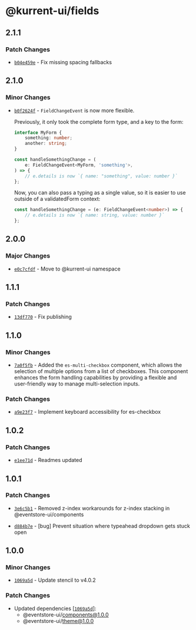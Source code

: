 # @kurrent-ui/fields

## 2.1.1

### Patch Changes

-   [`b04e459e`](https://github.com/EventStore/Design-System/commit/b04e459e98473685d83782d8c4d878ec709640b8) - Fix missing spacing fallbacks

## 2.1.0

### Minor Changes

-   [`b0f2624f`](https://github.com/EventStore/Design-System/commit/b0f2624fef898cf25a72409216140857d6862303) - `FieldChangeEvent` is now more flexible.

    Previously, it only took the complete form type, and a key to the form:

    ```ts
    interface MyForm {
        something: number;
        another: string;
    }

    const handleSomethingChange = (
        e: FieldChangeEvent<MyForm, 'something'>,
    ) => {
        // e.details is now `{ name: "something", value: number }`
    };
    ```

    Now, you can also pass a typing as a single value, so it is easier to use outside of a validatedForm context:

    ```ts
    const handleSomethingChange = (e: FieldChangeEvent<number>) => {
        // e.details is now `{ name: string, value: number }`
    };
    ```

## 2.0.0

### Major Changes

-   [`e0c7cfdf`](https://github.com/EventStore/Design-System/commit/e0c7cfdf8c14e5bb5183e0c9f8c947e44fb8f368) - Move to @kurrent-ui namespace

## 1.1.1

### Patch Changes

-   [`13df770`](https://github.com/EventStore/Design-System/commit/13df7704117fdc1fc483bd2d3c05925e6229b061) - Fix publishing

## 1.1.0

### Minor Changes

-   [`7a0f5fb`](https://github.com/EventStore/Design-System/commit/7a0f5fb32350675d22f7970e7e1c117be05cb8e7) - Added the `es-multi-checkbox` component, which allows the selection of multiple options from a list of checkboxes. This component enhances the form handling capabilities by providing a flexible and user-friendly way to manage multi-selection inputs.

### Patch Changes

-   [`a9e23f7`](https://github.com/EventStore/Design-System/commit/a9e23f7f7b59091deb159a44757249899235ae6a) - Implement keyboard accessibility for es-checkbox

## 1.0.2

### Patch Changes

-   [`e1ee71d`](https://github.com/EventStore/Design-System/commit/e1ee71dcc4f3c6769d20ef247f5cb1f6d4d470f8) - Readmes updated

## 1.0.1

### Patch Changes

-   [`3e6c5b1`](https://github.com/EventStore/Design-System/commit/3e6c5b171bf3e1319ee1a5871a42d92483ff3eec) - Removed z-index workarounds for z-index stacking in @eventstore-ui/components

-   [`d884b7e`](https://github.com/EventStore/Design-System/commit/d884b7e2686bd3b6a44fee6310b92d2b1b4ca0a6) - [bug] Prevent situation where typeahead dropdown gets stuck open

## 1.0.0

### Minor Changes

-   [`1069a5d`](https://github.com/EventStore/Design-System/commit/1069a5d3af7986c56fd616049402315a59bc438c) - Update stencil to v4.0.2

### Patch Changes

-   Updated dependencies [[`1069a5d`](https://github.com/EventStore/Design-System/commit/1069a5d3af7986c56fd616049402315a59bc438c)]:
    -   @eventstore-ui/components@1.0.0
    -   @eventstore-ui/theme@1.0.0
